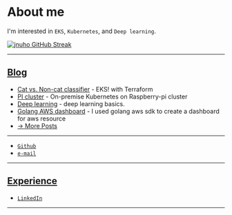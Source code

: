 # About me

I'm interested in `EKS`, `Kubernetes`, and `Deep learning`.

<!-- [![jnuho GitHub stats](https://github-readme-stats.vercel.app/api?username=jnuho&show_icons=true&rank_icon=percentile&show=reviews,prs_merged,prs_merged_percentage)](https://github.com/jnuho) -->
[![jnuho GitHub Streak](https://streak-stats.demolab.com?user=jnuho&theme=github-light)](https://github.com/jnuho)

<hr>

## [Blog](blog)

- [Cat vs. Non-cat classifier](blog/posts/Implement-Cat-vs.-Non-cat-Classifier-on-EKS.md) - EKS! with Terraform
- [PI cluster](blog/posts/Raspberry-pi-cluster.md) - On-premise Kubernetes on Raspberry-pi cluster
- [Deep learning](blog/posts/Deep-Neural-Network-for-Image-Classification.md) - deep learning basics.
- [Golang AWS dashboard](blog/posts/Golang-AWS-dashboard.md) - I used golang aws sdk to create a dashboard for aws resource
- [→ More Posts](blog)


<hr>

* <i class="fa fa-github"></i> <a href="https://github.com/jnuho" target="_blank">`Github`</a>
* <i class="fa fa-envelope" aria-hidden="true"></i> [`e-mail`](mailto:cactoos555@gmail.com?subject=Test)

<hr>

## [Experience](https://www.linkedin.com/in/jun-ho-lee-047166273)

* <i class="fa fa-linkedin-square"></i> <a href="https://www.linkedin.com/in/jun-ho-lee-047166273/" target="_blank">`LinkedIn`</a>

<hr>
